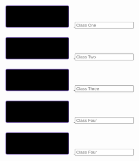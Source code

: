 <html>
<div class="div">
<a href="http://davidvasilev1.github.io/leuck-copy/calc">
   <button class="button" id="calc" type="button"></button>
</a>
<input placeholder="Class One" type="text" class="class1"></input>
<a href="https://davidvasilev1.github.io/leuck-copy/bio">
   <button class="button" id="bio" type="button"></button>
</a>
<input placeholder="Class Two" type="text" class="class2"></input>
<a href="https://davidvasilev1.github.io/leuck-copy/poe">
   <button class="button" id="poe" type="button"></button>
</a>
<input placeholder="Class Three" type="text" class="class3"></input>
<a href="https://davidvasilev1.github.io/leuck-copy/csp">
   <button class="button" id="csp" type="button"></button>
</a>
<input placeholder="Class Four" type="text" class="class4"></input>
<a href="https://davidvasilev1.github.io/leuck-copy/ush">
   <button class="button" id="ush" type="button"></button>
</a>
<input placeholder="Class Four" type="text" class="class5"></input>
</div>
<style>
.class{
   color: #A881F7;
   border: 2px #795db3 solid;
   border-radius: 2px;
   font-size: 15px;
   width: 200px;
   height:45px;
}
.button{
   margin: 15px;
   color: #A881F7;
   background-color: black;
   border: 2px #795db3 solid;
   border-radius: 5px;
   font-size:20px;
   width:200px;
   height:70px;
}
.div{
   text-align: center;
}
</style>
<script>
let data = document.getElementByClassName("class").value.split(" ");
localStorage.setItem("b", JSON.stringify(data))
document.getElementByClassName("class1").value = document.getElementById("calc").innerHTML
</script>
</html>